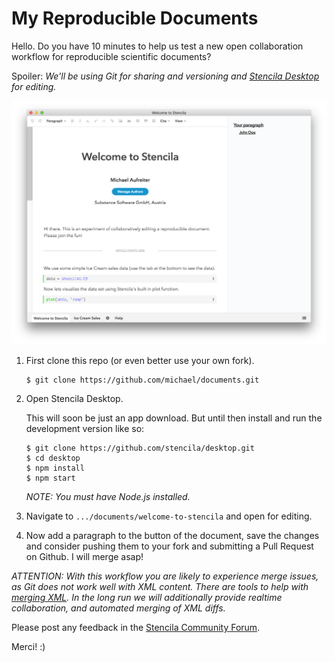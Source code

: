 # My Reproducible Documents

Hello. Do you have 10 minutes to help us test a new open collaboration workflow for reproducible scientific documents?

Spoiler: *We'll be using Git for sharing and versioning and [Stencila Desktop](https://github.com/stencila/desktop) for editing.*


![](./stencila-desktop.png)

1. First clone this repo (or even better use your own fork).

    ```
    $ git clone https://github.com/michael/documents.git
    ```

2. Open Stencila Desktop.

    This will soon be just an app download. But until then install and run the development version like so:

    ```
    $ git clone https://github.com/stencila/desktop.git
    $ cd desktop
    $ npm install
    $ npm start
    ```

    *NOTE: You must have Node.js installed.*

3. Navigate to `.../documents/welcome-to-stencila` and open for editing.

4. Now add a paragraph to the button of the document, save the changes and consider pushing them to your fork and submitting a Pull Request on Github. I will merge asap!


*ATTENTION: With this workflow you are likely to experience merge issues, as Git does not work well with XML content. There are tools to help with [merging XML](https://joepairman.com/posts/xml-in-git-mercurial-watch-out-for-merges). In the long run we will additionally provide realtime collaboration, and automated merging of XML diffs.*

Please post any feedback in the [Stencila Community Forum](https://community.stenci.la/t/rfc-a-new-stencila-desktop/126/2).

Merci! :)
